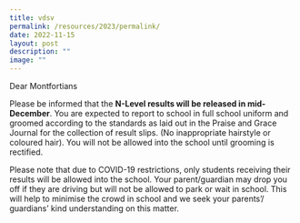 ```yaml
---
title: vdsv
permalink: /resources/2023/permalink/
date: 2022-11-15
layout: post
description: ""
image: ""
---
```

Dear Montfortians  
  
Please be informed that the **N-Level results will be released in mid-December**. You are expected to report to school in full school uniform and groomed according to the standards as laid out in the Praise and Grace Journal for the collection of result slips. (No inappropriate hairstyle or coloured hair). You will not be allowed into the school until grooming is rectified.  
  
Please note that due to COVID-19 restrictions, only students receiving their results will be allowed into the school. Your parent/guardian may drop you off if they are driving but will not be allowed to park or wait in school. This will help to minimise the crowd in school and we seek your parents’/ guardians’ kind understanding on this matter.   

  
